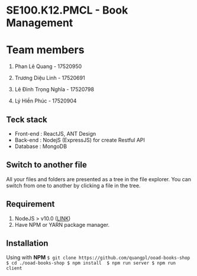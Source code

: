 # SE100.K12.PMCL - Book Management


# Team members

  1.  Phan Lê Quang - 17520950
    
2.  Trương Diệu Linh - 17520691
    
3.  Lê Đình Trọng Nghĩa  - 17520798
    
4.  Lý Hiền Phúc - 17520904


##  Teck stack

 - Front-end : ReactJS, ANT Design
 - Back-end : NodejS (ExpressJS) for create Restful API
 - Database : MongoDB 

## Switch to another file

All your files and folders are presented as a tree in the file explorer. You can switch from one to another by clicking a file in the tree.

## Requirement

 1. NodeJS > v10.0 ([LINK](https://nodejs.org/en/))
 2. Have NPM or YARN package manager.

## Installation

Using with **NPM** 
``
$ git clone https://github.com/quangpl/ooad-books-shop
$ cd ./ooad-books-shop
$ npm install 
$ npm run server
$ npm run client
``




